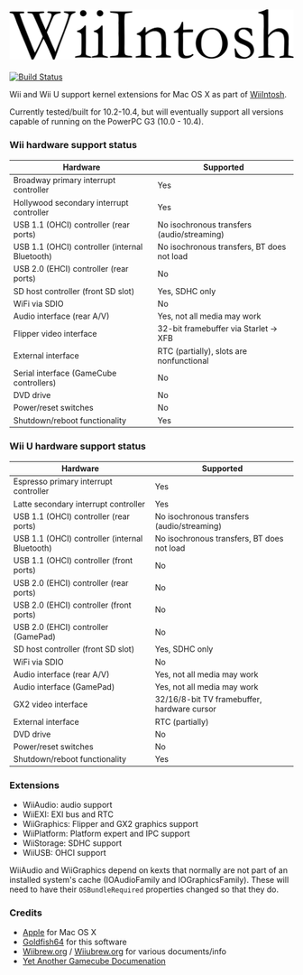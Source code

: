 ![WiiIntosh logo](https://github.com/WiiIntosh/.github/blob/main/profile/logo.png?raw=true)
---

[![Build Status](https://github.com/WiiIntosh/osx-drivers/actions/workflows/main.yml/badge.svg?branch=main)](https://github.com/WiiIntosh/osx-drivers/actions)

Wii and Wii U support kernel extensions for Mac OS X as part of [WiiIntosh](https://github.com/WiiIntosh).

Currently tested/built for 10.2-10.4, but will eventually support all versions capable of running on the PowerPC G3 (10.0 - 10.4).

### Wii hardware support status
| Hardware                                            | Supported                                   |
|-----------------------------------------------------|---------------------------------------------|
| Broadway primary interrupt controller               | Yes                                         |
| Hollywood secondary interrupt controller            | Yes                                         |
| USB 1.1 (OHCI) controller (rear ports)              | No isochronous transfers (audio/streaming)  |
| USB 1.1 (OHCI) controller (internal Bluetooth)      | No isochronous transfers, BT does not load  |
| USB 2.0 (EHCI) controller (rear ports)              | No                                          |
| SD host controller (front SD slot)                  | Yes, SDHC only                              |
| WiFi via SDIO                                       | No                                          |
| Audio interface (rear A/V)                          | Yes, not all media may work                 |
| Flipper video interface                             | 32-bit framebuffer via Starlet -> XFB       |
| External interface                                  | RTC (partially), slots are nonfunctional    |
| Serial interface (GameCube controllers)             | No                                          |
| DVD drive                                           | No                                          |
| Power/reset switches                                | No                                          |
| Shutdown/reboot functionality                       | Yes                                         |

### Wii U hardware support status
| Hardware                                            | Supported                                   |
|-----------------------------------------------------|---------------------------------------------|
| Espresso primary interrupt controller               | Yes                                         |
| Latte secondary interrupt controller                | Yes                                         |
| USB 1.1 (OHCI) controller (rear ports)              | No isochronous transfers (audio/streaming)  |
| USB 1.1 (OHCI) controller (internal Bluetooth)      | No isochronous transfers, BT does not load  |
| USB 1.1 (OHCI) controller (front ports)             | No                                          |
| USB 2.0 (EHCI) controller (rear ports)              | No                                          |
| USB 2.0 (EHCI) controller (front ports)             | No                                          |
| USB 2.0 (EHCI) controller (GamePad)                 | No                                          |
| SD host controller (front SD slot)                  | Yes, SDHC only                              |
| WiFi via SDIO                                       | No                                          |
| Audio interface (rear A/V)                          | Yes, not all media may work                 |
| Audio interface (GamePad)                           | Yes, not all media may work                 |
| GX2 video interface                                 | 32/16/8-bit TV framebuffer, hardware cursor |
| External interface                                  | RTC (partially)                             |
| DVD drive                                           | No                                          |
| Power/reset switches                                | No                                          |
| Shutdown/reboot functionality                       | Yes                                         |

### Extensions
* WiiAudio: audio support
* WiiEXI: EXI bus and RTC
* WiiGraphics: Flipper and GX2 graphics support
* WiiPlatform: Platform expert and IPC support
* WiiStorage: SDHC support
* WiiUSB: OHCI support

WiiAudio and WiiGraphics depend on kexts that normally are not part of an installed system's cache (IOAudioFamily and IOGraphicsFamily). These will need to have their `OSBundleRequired` properties changed so that they do.

### Credits
- [Apple](https://www.apple.com) for Mac OS X
- [Goldfish64](https://github.com/Goldfish64) for this software
- [Wiibrew.org](https://wiibrew.org) / [Wiiubrew.org](https://wiiubrew.org) for various documents/info
- [Yet Another Gamecube Documenation](https://www.gc-forever.com/yagcd/)
